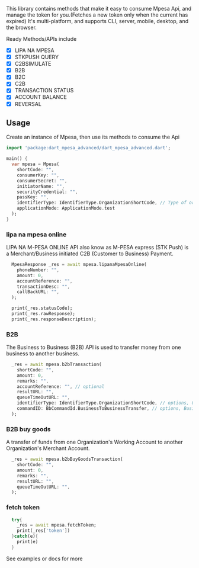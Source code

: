 This library contains methods that make it easy to consume Mpesa Api, and manage the token for you.(Fetches a new token only when the current has expired) 
It's multi-platform, and supports CLI, server, mobile, desktop, and the browser.

Ready Methods/APIs include
- [x] LIPA NA MPESA
- [x] STKPUSH QUERY
- [x] C2BSIMULATE
- [x] B2B
- [x] B2C
- [x] C2B
- [x] TRANSACTION STATUS
- [x] ACCOUNT BALANCE
- [x] REVERSAL

## Usage

Create an instance of Mpesa, then use its methods to consume the Api

```dart
import 'package:dart_mpesa_advanced/dart_mpesa_advanced.dart';

main() {
  var mpesa = Mpesa(
    shortCode: "",
    consumerKey: "",
    consumerSecret: "",
    initiatorName: "",
    securityCredential: "",
    passKey: "",
    identifierType: IdentifierType.OrganizationShortCode, // Type of organization, options, OrganizationShortCode, TillNumber, OrganizationShortCode
    applicationMode: ApplicationMode.test
  );
}
```

### lipa na mpesa online

LIPA NA M-PESA ONLINE API also know as M-PESA express (STK Push) is a Merchant/Business initiated C2B (Customer to Business) Payment.

```dart
  MpesaResponse _res = await mpesa.lipanaMpesaOnline(
    phoneNumber: "",
    amount: 0,
    accountReference: "",
    transactionDesc: "",
    callBackURL: "", 
  );

  print(_res.statusCode);
  print(_res.rawResponse);
  print(_res.responseDescription);
```

### B2B
The Business to Business (B2B) API is used to transfer money from one business to another business.
```dart
  _res = await mpesa.b2bTransaction(
    shortCode: "",
    amount: 0,
    remarks: "",
    accountReference: "", // optional
    resultURL: "", 
    queueTimeOutURL: "",
    identifierType: IdentifierType.OrganizationShortCode, // options, OrganizationShortCode, TillNumber, OrganizationShortCode
    commandID: BbCommandId.BusinessToBusinessTransfer, // options, BusinessToBusinessTransfer, BusinessPayBill, BusinessBuyGoods, DisburseFundsToBusiness, MerchantToMerchantTransfer
  );
```

### B2B buy goods
 A transfer of funds from one Organization's Working Account to another Organization's Merchant Account.
```dart
  _res = await mpesa.b2bBuyGoodsTransaction(
    shortCode: "",
    amount: 0,
    remarks: "",
    resultURL: "", 
    queueTimeOutURL: "",
  );
```

### fetch token
```dart
  try{
    _res = await mpesa.fetchToken;
    print(_res['token'])
  }catch(e){
    print(e)
  }
```

See examples or docs for more
